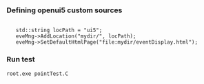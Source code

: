 ### Defining openui5 custom sources
```

   std::string locPath = "ui5";
   eveMng->AddLocation("mydir/", locPath);
   eveMng->SetDefaultHtmlPage("file:mydir/eventDisplay.html");

```
### Run test
```
root.exe pointTest.C
```
